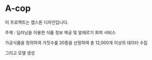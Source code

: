 # A-cop
이 프로젝트는 캡스톤 디자인입니다.


주제 :  딥러닝을 이용한 식품 정보 제공 및 알레르기 회피 서비스


가공식품을 정의하여 가짓수를 20종을 선정하여 총 12,000개 이상의 데이터 수집

그리고 모델 생성
